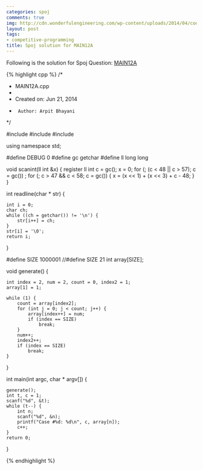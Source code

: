 ```yaml
---
categories: spoj
comments: true
img: http://cdn.wonderfulengineering.com/wp-content/uploads/2014/04/code-wallpaper-6.png
layout: post
tags:
- competitive-programming
title: Spoj solution for MAIN12A
---
```


Following is the solution for Spoj Question: [MAIN12A](http://www.spoj.com/problems/MAIN12A/)

{% highlight cpp %}
/*
 * MAIN12A.cpp
 *
 *  Created on: Jun 21, 2014
 *      Author: Arpit Bhayani
 */

#include <cstdio>
#include <cstdlib>
#include <iostream>

using namespace std;

#define DEBUG 0
#define gc getchar
#define ll long long

void scanint(ll int &x) {
	register ll int c = gc();
	x = 0;
	for (; (c < 48 || c > 57); c = gc())
		;
	for (; c > 47 && c < 58; c = gc()) {
		x = (x << 1) + (x << 3) + c - 48;
	}
}

int readline(char * str) {

	int i = 0;
	char ch;
	while ((ch = getchar()) != '\n') {
		str[i++] = ch;
	}
	str[i] = '\0';
	return i;
}

#define SIZE 1000001
//#define SIZE 21
int array[SIZE];

void generate() {

	int index = 2, num = 2, count = 0, index2 = 1;
	array[1] = 1;

	while (1) {
		count = array[index2];
		for (int j = 0; j < count; j++) {
			array[index++] = num;
			if (index == SIZE)
				break;
		}
		num++;
		index2++;
		if (index == SIZE)
			break;
	}

}

int main(int argc, char * argv[]) {

	generate();
	int t, c = 1;
	scanf("%d", &t);
	while (t--) {
		int n;
		scanf("%d", &n);
		printf("Case #%d: %d\n", c, array[n]);
		c++;
	}
	return 0;
}

{% endhighlight %}